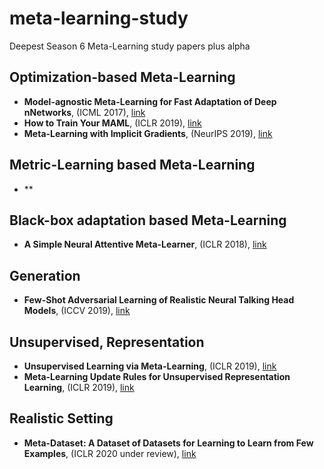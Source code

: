 # meta-learning-study
Deepest Season 6 Meta-Learning study papers plus alpha

## Optimization-based Meta-Learning
+ **Model-agnostic Meta-Learning for Fast Adaptation of Deep nNetworks**, (ICML 2017), [link](https://arxiv.org/abs/1703.03400)
+ **How to Train Your MAML**, (ICLR 2019), [link](https://arxiv.org/abs/1810.09502)
+ **Meta-Learning with Implicit Gradients**, (NeurIPS 2019), [link](https://arxiv.org/abs/1909.04630)

## Metric-Learning based Meta-Learning
+ **

## Black-box adaptation based Meta-Learning
+ **A Simple Neural Attentive Meta-Learner**, (ICLR 2018), [link](https://arxiv.org/abs/1707.03141)

## Generation
+ **Few-Shot Adversarial Learning of Realistic Neural Talking Head Models**, (ICCV 2019), [link](https://arxiv.org/abs/1905.08233)

## Unsupervised, Representation
+ **Unsupervised Learning via Meta-Learning**, (ICLR 2019), [link](https://arxiv.org/abs/1810.02334)
+ **Meta-Learning Update Rules for Unsupervised Representation Learning**, (ICLR 2019), [link](https://arxiv.org/abs/1804.00222)

## Realistic Setting
+ **Meta-Dataset: A Dataset of Datasets for Learning to Learn from Few Examples**, (ICLR 2020 under review), [link](https://arxiv.org/abs/1903.03096)

